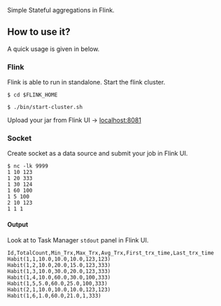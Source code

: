 Simple Stateful aggregations in Flink.

## How to use it?
A quick usage is given in below.

### Flink
Flink is able to run in standalone. Start the flink cluster.

```
$ cd $FLINK_HOME

$ ./bin/start-cluster.sh
```

Upload your jar from Flink UI -> [localhost:8081](http://localhost:8081)

### Socket
Create socket as a data source and submit your job in Flink UI. 

```
$ nc -lk 9999
1 10 123
1 20 333
1 30 124
1 60 100
1 5 100
2 10 123
1 1 1
```

#### Output
Look at to Task Manager `stdout` panel in Flink UI.
```
Id,TotalCount,Min_Trx,Max_Trx,Avg_Trx,First_trx_time,Last_trx_time
Habit(1,1,10.0,10.0,10.0,123,123)
Habit(1,2,10.0,20.0,15.0,123,333)
Habit(1,3,10.0,30.0,20.0,123,333)
Habit(1,4,10.0,60.0,30.0,100,333)
Habit(1,5,5.0,60.0,25.0,100,333)
Habit(2,1,10.0,10.0,10.0,123,123)
Habit(1,6,1.0,60.0,21.0,1,333)
```
